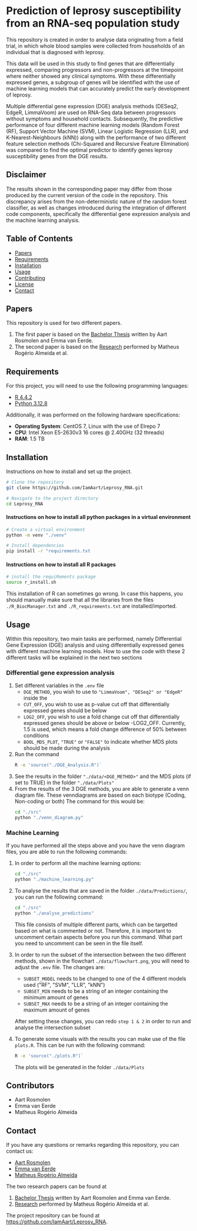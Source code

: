 # Prediction of leprosy susceptibility from an RNA-seq population study

This repository is created in order to analyse data originating from a field trial, in which whole blood samples were collected from households of an individual that is diagnosed with leprosy.

This data will be used in this study to find genes that are differentially expressed, comparing progressors and non-progressors at the timepoint where neither showed any clinical symptoms. With these differentially expressed genes, a subgroup of genes will be identified with the use of machine learning models that can accurately predict the early development of leprosy. 

Multiple differential gene expression (DGE) analysis methods (DESeq2, EdgeR, LimmaVoom) are used on RNA-Seq data between progressors without symptoms and household contacts. Subsequently, the predictive performance of four different machine learning models (Random Forest (RF), Support Vector Machine (SVM), Linear Logistic Regression (LLR), and K-Nearest-Neighbours (kNN)) along with the performance of two different feature selection methods (Chi-Squared and Recursive Feature Elimination) was compared to find the optimal predictor to identify genes leprosy susceptibility genes from the DGE results.

## Disclaimer

The results shown in the corresponding paper may differ from those produced by the current version of the code in the repository. This discrepancy arises from the non-deterministic nature of the random forest classifier, as well as changes introduced during the integration of different code components, specifically the differential gene expression analysis and the machine learning analysis. 

## Table of Contents

- [Papers](#papers)
- [Requirements](#requirements)
- [Installation](#installation)
- [Usage](#usage)
- [Contributing](#contributing)
- [License](#license)
- [Contact](#contact)

## Papers
This repository is used for two different papers. 
<!-- TODO make links working -->
1. The first paper is based on the [Bachelor Thesis](link) written by Aart Rosmolen and Emma van Eerde. 
2. The second paper is based on the [Research](link) performed by Matheus Rogério Almeida et al. 

## Requirements

For this project, you will need to use the following programming languages:
- [R 4.4.2](https://www.r-project.org/)
- [Python 3.12.8](https://www.python.org/)

Additionally, it was performed on the following hardware specifications:
- **Operating System**: CentOS 7, Linux with the use of Elrepo 7
- **CPU**: Intel Xeon E5-2630v3 16 cores @ 2.40GHz (32 threads)
- **RAM**: 1.5 TB

## Installation

Instructions on how to install and set up the project.

```bash
# Clone the repository
git clone https://github.com/IamAart/Leprosy_RNA.git

# Navigate to the project directory
cd Leprosy_RNA
```

#### Instructions on how to install all python packages in a virtual environment

```bash
# Create a virtual environment
python -m venv "./venv"

# Install dependencies
pip install -r "requirements.txt
```

#### Instructions on how to install all R packages

```bash
# install the requiRements package
source r_install.sh
```
This installation of R can sometimes go wrong. In case this happens, you should manually make sure that all the libraries from the files `./R_BiocManager.txt` and `./R_requirements.txt` are installed/imported.

## Usage

Within this repository, two main tasks are performed, namely Differential Gene Expression (DGE) analysis and using differentially expressed genes with different machine learning models. How to use the code with these 2 different tasks will be explained in the next two sections

### Differential gene expression analysis

1. Set different variables in the `.env` file
    - `DGE_METHOD`, you wish to use to `"LimmaVoom", "DESeq2" or "EdgeR"` inside the 
    - `CUT_OFF`, you wish to use as p-value cut off that differentially expressed genes should be below
    - `LOG2_OFF`, you wish to use a fold change cut off that differentially expressed genes should be above or below -LOG2_OFF. Currently, 1.5 is used, which means a fold change difference of 50% between conditions
    - `BOOL_MDS_PLOT`, `"TRUE"` or `"FALSE"` to indicate whether MDS plots should be made during the analysis
2. Run the command 
    ```bash 
    R -e 'source("./DGE_Analysis.R")`
    ```
3. See the results in the folder `"./data/<DGE_METHOD>"` and the MDS plots (if set to TRUE) in the folder `"./data/Plots"`
4. From the results of the 3 DGE methods, you are able to generate a venn diagram file. These venndiagrams are based on each biotype (Coding, Non-coding or both) The command for this would be: 
    ```bash
    cd "./src"
    python "./venn_diagram.py"
    ```

### Machine Learning
If you have performed all the steps above and you have the venn diagram files, you are able to run the following commands:
1. In order to perform all the machine learning options: 
    ```bash
    cd "./src"
    python "./machine_learning.py"
    ```
2. To analyse the results that are saved in the folder `./data/Predictions/`, you can run the following command:
    ```bash
    cd "./src"
    python "./analyse_predictions"
    ```
    
    This file consists of multiple different parts, which can be targetted based on what is commented or not. Therefore, it is important to uncomment certain aspects before you run this command. What part you need to uncomment can be seen in the file itself.
3. In order to run the subset of the intersection between the two different methods, shown in the flowchart `./data/flowchart.png`, you will need to adjust the `.env` file. The changes are:
    - `SUBSET_MODEL` needs to be changed to one of the 4 different models used ("RF", "SVM", "LLR", "kNN")
    - `SUBSET_MIN` needs to be a string of an integer containing the minimum amount of genes 
    - `SUBSET_MAX` needs to be a string of an integer containing the maximum amount of genes 
    
    After setting these changes, you can redo `step 1 & 2` in order to run and analyse the intersection subset
4. To generate some visuals with the results you can make use of the file `plots.R`. This can be run with the following command:
    ```bash 
    R -e 'source("./plots.R")`
    ```
    The plots will be generated in the folder `./data/Plots`

## Contributors
- Aart Rosmolen
- Emma van Eerde 
- Matheus Rogério Almeida 

## Contact
If you have any questions or remarks regarding this repository, you can contact us:
- [Aart Rosmolen](mailto:arosmolen2500@gmail.com)
- [Emma van Eerde](mailto:emmarosavaneerde@gmail.com)
- [Matheus Rogério Almeida](mailto:m.rogerio_almeida@lumc.nl)

The two research papers can be found at 
<!-- TODO: Add these links -->
1. [Bachelor Thesis](link) written by Aart Rosmolen and Emma van Eerde. 
2. [Research](link) performed by Matheus Rogério Almeida et al. 

The project repository can be found at https://github.com/IamAart/Leprosy_RNA.
